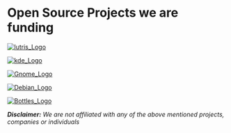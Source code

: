 # Open Source Projects we are funding

[![lutris_Logo](https://github.com/HORN-Originals/.github/assets/73217346/ef83cf09-2458-4424-a8b3-3fdb062f163a)](https://lutris.net/)

[![kde_Logo](https://github.com/HORN-Originals/.github/assets/73217346/9addb8ac-20f4-4f57-ad42-9562652f10b9)](https://kde.org/)

[![Gnome_Logo](https://github.com/HORN-Originals/.github/assets/73217346/09ee6c06-f291-432e-9a6b-6cc0e3c10672)](https://www.gnome.org/)

[![Debian_Logo](https://github.com/HORN-Originals/.github/assets/73217346/dbbbd056-f126-4316-a0a2-a5e606c08cf5)](https://www.debian.org/)

[![Bottles_Logo](https://github.com/HORN-Originals/.github/assets/73217346/b186226a-b8a9-4bcf-8999-74e2e32e8d51)](https://usebottles.com/)

_**Disclaimer:** We are not affiliated with any of the above mentioned projects, companies or individuals_

<!--

**Here are some ideas to get you started:**

🙋‍♀️ A short introduction - what is your organization all about?
🌈 Contribution guidelines - how can the community get involved?
👩‍💻 Useful resources - where can the community find your docs? Is there anything else the community should know?
🍿 Fun facts - what does your team eat for breakfast?
🧙 Remember, you can do mighty things with the power of [Markdown](https://docs.github.com/github/writing-on-github/getting-started-with-writing-and-formatting-on-github/basic-writing-and-formatting-syntax)
-->
